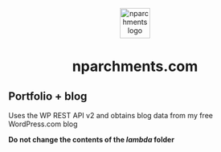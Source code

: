 <p align="center">
  <a href="https://www.gatsbyjs.org">
    <img alt="nparchments logo" src="https://nparchments.com/icons/icon-48x48.png" width="60" />
  </a>
</p>
<h1 align="center">
	nparchments.com
 </h1>

## Portfolio + blog
Uses the WP REST API v2 and obtains blog data from my free WordPress.com blog

**Do not change the contents of the *lambda* folder**
